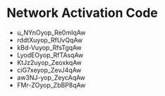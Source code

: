 # Network Activation Code
* u_NYnOyop_Re0mIqAw
* rddtXuyop_RfUvQqAw
* kBd-Vuyop_RfsTgqAw
* LyodEOyop_RfTAsqAw
* KtJz2uyop_ZeoxkqAw
* ciG7xeyop_ZevJ4qAw
* aw3NJ-yop_ZeycAqAw
* FMr-ZOyop_ZbBP8qAw